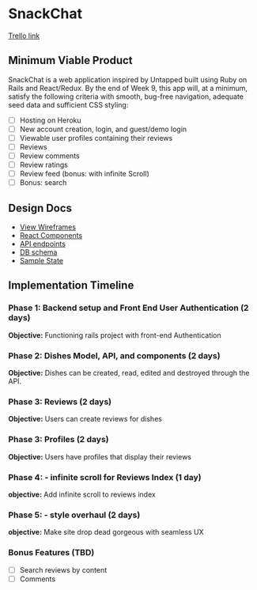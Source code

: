# SnackChat

[Trello link][trello]

[trello]: https://trello.com/b/Q1cLTkjA/snackchat

## Minimum Viable Product

SnackChat is a web application inspired by Untapped built using Ruby on Rails
and React/Redux.  By the end of Week 9, this app will, at a minimum, satisfy the
following criteria with smooth, bug-free navigation, adequate seed data and
sufficient CSS styling:

- [ ] Hosting on Heroku
- [ ] New account creation, login, and guest/demo login
- [ ] Viewable user profiles containing their reviews
- [ ] Reviews
- [ ] Review comments
- [ ] Review ratings
- [ ] Review feed (bonus: with infinite Scroll)
- [ ] Bonus: search

## Design Docs
* [View Wireframes][wireframes]
* [React Components][components]
* [API endpoints][api-endpoints]
* [DB schema][schema]
* [Sample State][sample-state]

[wireframes]: docs/wireframes
[components]: docs/component-hierarchy.md
[sample-state]: docs/sample-state.md
[api-endpoints]: docs/api-endpoints.md
[schema]: docs/schema.md

## Implementation Timeline

### Phase 1: Backend setup and Front End User Authentication (2 days)

**Objective:** Functioning rails project with front-end Authentication

### Phase 2: Dishes Model, API, and components (2 days)

**Objective:** Dishes can be created, read, edited and destroyed through the API.

### Phase 3: Reviews (2 days)

**Objective:** Users can create reviews for dishes

### Phase 3: Profiles (2 days)

**Objective:** Users have profiles that display their reviews

### Phase 4: - infinite scroll for Reviews Index (1 day)

**objective:** Add infinite scroll to reviews index

### Phase 5: - style overhaul (2 days)

**objective:** Make site drop dead gorgeous with seamless UX


### Bonus Features (TBD)
- [ ] Search reviews by content
- [ ] Comments
